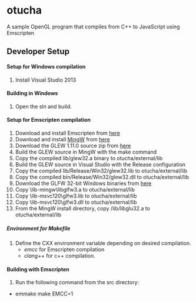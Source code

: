 # otucha
A sample OpenGL program that compiles from C++ to JavaScript using Emscripten


## Developer Setup

#### Setup for Windows compilation
1. Install Visual Studio 2013

#### Building in Windows
1. Open the sln and build.

#### Setup for Emscripten compilation
1. Download and install Emscripten from [here](http://kripken.github.io/emscripten-site/docs/getting_started/downloads.html)
2. Download and install [MingW](http://mingw.org/) from [here](http://mingw.org/download/installer)
3. Download the GLEW 1.11.0 source zip from [here](http://sourceforge.net/projects/glew/files/glew/1.11.0/)
4. Build the GLEW source in MingW with the make command
5. Copy the compiled lib/glew32.a binary to otucha/external/lib
6. Build the GLEW source in Visual Studio with the Release configuration
7. Copy the compiled lib/Release/Win32/glew32.lib to otucha/external/lib
8. Copy the compiled bin/Release/Win32/glew32.dll to otucha/external/lib
9. Download the GLFW 32-bit Windows binaries from [here](http://www.glfw.org/download.html)
10. Copy \lib-mingw\libglfw3.a to otucha/external/lib
11. Copy \lib-msvc120\glfw3.lib to otucha/external/lib
12. Copy \lib-msvc120\glfw3.dll to otucha/external/lib
13. From the MingW install directory, copy /lib/libglu32.a to otucha/external/lib

##### Environment for Makefile
1. Define the CXX environment variable depending on desired compilation.
   - _emcc_ for Emscripten compilation
   - _clang++_ for c++ compilation.

#### Building with Emscripten
1. Run the following command from the src directory:
- emmake make EMCC=1

